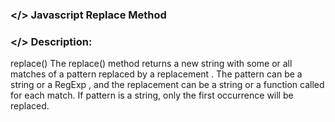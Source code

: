 ### </> Javascript Replace Method

### </> Description: 
replace() The replace() method returns a new string with some or all matches of a pattern replaced by a replacement . The pattern can be a string or a RegExp , and the replacement can be a string or a function called for each match. If pattern is a string, only the first occurrence will be replaced.
